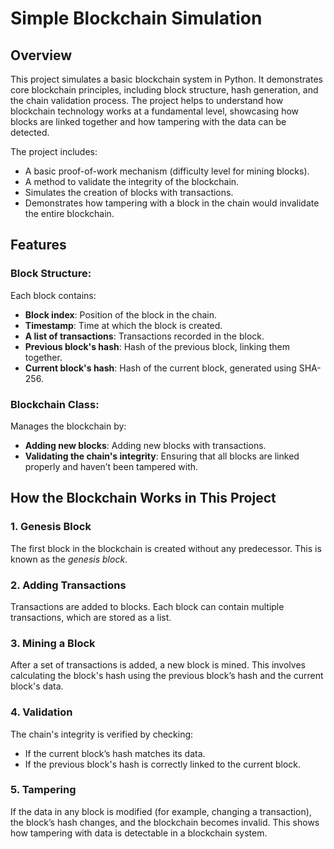 # Simple Blockchain Simulation

## Overview

This project simulates a basic blockchain system in Python. It demonstrates core blockchain principles, including block structure, hash generation, and the chain validation process. The project helps to understand how blockchain technology works at a fundamental level, showcasing how blocks are linked together and how tampering with the data can be detected.

The project includes:
- A basic proof-of-work mechanism (difficulty level for mining blocks).
- A method to validate the integrity of the blockchain.
- Simulates the creation of blocks with transactions.
- Demonstrates how tampering with a block in the chain would invalidate the entire blockchain.

## Features

### Block Structure:
Each block contains:
- **Block index**: Position of the block in the chain.
- **Timestamp**: Time at which the block is created.
- **A list of transactions**: Transactions recorded in the block.
- **Previous block's hash**: Hash of the previous block, linking them together.
- **Current block's hash**: Hash of the current block, generated using SHA-256.

### Blockchain Class:
Manages the blockchain by:
- **Adding new blocks**: Adding new blocks with transactions.
- **Validating the chain's integrity**: Ensuring that all blocks are linked properly and haven’t been tampered with.

## How the Blockchain Works in This Project

### 1. **Genesis Block**
The first block in the blockchain is created without any predecessor. This is known as the *genesis block*.

### 2. **Adding Transactions**
Transactions are added to blocks. Each block can contain multiple transactions, which are stored as a list.

### 3. **Mining a Block**
After a set of transactions is added, a new block is mined. This involves calculating the block's hash using the previous block’s hash and the current block's data.

### 4. **Validation**
The chain's integrity is verified by checking:
- If the current block’s hash matches its data.
- If the previous block's hash is correctly linked to the current block.

### 5. **Tampering**
If the data in any block is modified (for example, changing a transaction), the block’s hash changes, and the blockchain becomes invalid. This shows how tampering with data is detectable in a blockchain system.

